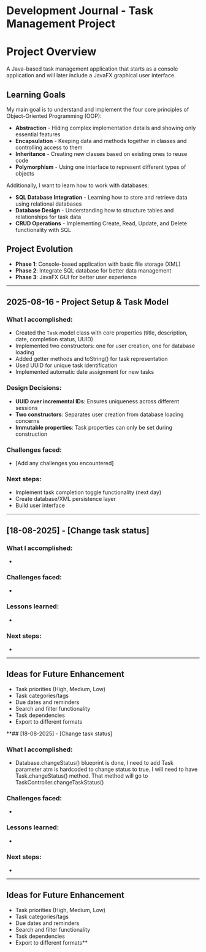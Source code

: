 # Development Journal - Task Management Project

# Project Overview
A Java-based task management application that starts as a console application and will later include a JavaFX graphical user interface.

## Learning Goals
My main goal is to understand and implement the four core principles of Object-Oriented Programming (OOP):
- **Abstraction** - Hiding complex implementation details and showing only essential features
- **Encapsulation** - Keeping data and methods together in classes and controlling access to them
- **Inheritance** - Creating new classes based on existing ones to reuse code
- **Polymorphism** - Using one interface to represent different types of objects

Additionally, I want to learn how to work with databases:
- **SQL Database Integration** - Learning how to store and retrieve data using relational databases
- **Database Design** - Understanding how to structure tables and relationships for task data
- **CRUD Operations** - Implementing Create, Read, Update, and Delete functionality with SQL

## Project Evolution
- **Phase 1**: Console-based application with basic file storage (XML)
- **Phase 2**: Integrate SQL database for better data management
- **Phase 3**: JavaFX GUI for better user experience

---

## 2025-08-16 - Project Setup & Task Model
### What I accomplished:
- Created the `Task` model class with core properties (title, description, date, completion status, UUID)
- Implemented two constructors: one for user creation, one for database loading
- Added getter methods and toString() for task representation
- Used UUID for unique task identification
- Implemented automatic date assignment for new tasks

### Design Decisions:
- **UUID over incremental IDs**: Ensures uniqueness across different sessions
- **Two constructors**: Separates user creation from database loading concerns
- **Immutable properties**: Task properties can only be set during construction

### Challenges faced:
- [Add any challenges you encountered]

### Next steps:
- Implement task completion toggle functionality (next day)
- Create database/XML persistence layer
- Build user interface

---

## [18-08-2025] - [Change task status]
### What I accomplished:
- 

### Challenges faced:
- 

### Lessons learned:
- 

### Next steps:
- 

---

## Ideas for Future Enhancement
- Task priorities (High, Medium, Low)
- Task categories/tags
- Due dates and reminders
- Search and filter functionality
- Task dependencies
- Export to different formats

**## [18-08-2025] - [Change task status]
### What I accomplished:
- Database.changeStatus() blueprint is done, I need to add Task parameter 
    atm is hardcoded to change status to true. I will need to have Task.changeStatus() method.
    That method will go to TaskController.changeTaskStatus()

### Challenges faced:
- 

### Lessons learned:
-

### Next steps:
- 

---

## Ideas for Future Enhancement
- Task priorities (High, Medium, Low)
- Task categories/tags
- Due dates and reminders
- Search and filter functionality
- Task dependencies
- Export to different formats**